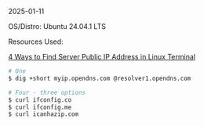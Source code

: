 2025-01-11

OS/Distro: Ubuntu 24.04.1 LTS

Resources Used:

[4 Ways to Find Server Public IP Address in Linux Terminal](https://www.tecmint.com/find-linux-server-public-ip-address/)

```bash
# One
$ dig +short myip.opendns.com @resolver1.opendns.com

# Four - three options
$ curl ifconfig.co
$ curl ifconfig.me
$ curl icanhazip.com
```


